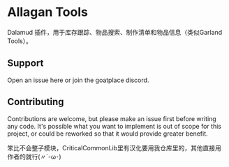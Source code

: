 # Allagan Tools
Dalamud 插件，用于库存跟踪、物品搜索、制作清单和物品信息（类似Garland Tools）。

## Support
Open an issue here or join the goatplace discord.

## Contributing

Contributions are welcome, but please make an issue first before writing any code. It's possible what you want to implement is out of scope for this project, or could be reworked so that it would provide greater benefit.

笨比不会整子模块，CriticalCommonLib里有汉化要用我仓库里的，其他直接用作者的就行(〃´-ω･) 
